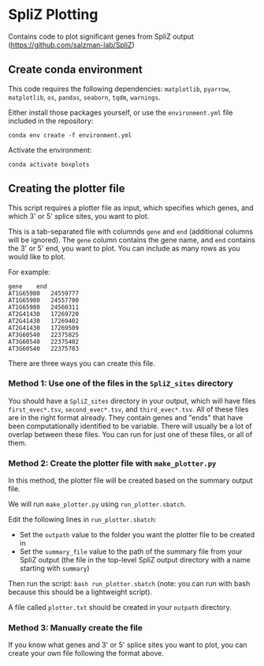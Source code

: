 # SpliZ Plotting

Contains code to plot significant genes from SpliZ output (https://github.com/salzman-lab/SpliZ)

## Create conda environment

This code requires the following dependencies: `matplotlib`, `pyarrow`, `matplotlib`, `os`, `pandas`, `seaborn`, `tqdm`, `warnings`. 

Either install those packages yourself, or use the `environment.yml` file included in the repository:

```
conda env create -f environment.yml
```

Activate the environment:

```
conda activate boxplots
```

## Creating the plotter file

This script requires a plotter file as input, which specifies which genes, and which 3' or 5' splice sites, you want to plot.

This is a tab-separated file with columnds `gene` and `end` (additional columns will be ignored). The `gene` column contains the gene name, and `end` contains the 3' or 5' end, you want to plot. You can include as many rows as you would like to plot.

For example:

```
gene	end
AT1G65980	24559777
AT1G65980	24557780
AT1G65980	24560311
AT2G41430	17269720
AT2G41430	17269402
AT2G41430	17269509
AT3G60540	22375825
AT3G60540	22375402
AT3G60540	22375703
```

There are three ways you can create this file.


### Method 1: Use one of the files in the `SpliZ_sites` directory

You should have a `SpliZ_sites` directory in your output, which will have files `first_evec*.tsv`, `second_evec*.tsv`, and `third_evec*.tsv`. All of these files are in the right format already. They contain genes and "ends" that have been computationally identified to be variable. There will usually be a lot of overlap between these files. You can run for just one of these files, or all of them.

### Method 2: Create the plotter file with `make_plotter.py`

In this method, the plotter file will be created based on the summary output file.

We will run `make_plotter.py` using `run_plotter.sbatch`. 

Edit the following lines in `run_plotter.sbatch`:

* Set the `outpath` value to the folder you want the plotter file to be created in
* Set the `summary_file` value to the path of the summary file from your SpliZ output (the file in the top-level SpliZ output directory with a name starting with `summary`)

Then run the script: `bash run_plotter.sbatch` (note: you can run with bash because this should be a lightweight script).

A file called `plotter.txt` should be created in your `outpath` directory.


### Method 3: Manually create the file

If you know what genes and 3' or 5' splice sites you want to plot, you can create your own file following the format above.

